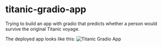 # titanic-gradio-app

Trying to build an app with gradio that predicts whether a person would survive the original Titanic voyage.

The deployed app looks like this:
![Titanic Gradio App](./images/titanic-gradio-app.png)